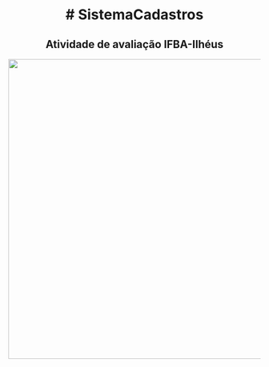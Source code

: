   <div align="center"> 
  <h1># SistemaCadastros</h1>
  </div>
  <div align="center"> 
  <h2>Atividade de avaliação IFBA-Ilhéus</h2>
  <img width="920" height="600" src="https://raw.githubusercontent.com/AlanPrates/SistemaCadastros/main/Print.png"/>
  </div>
